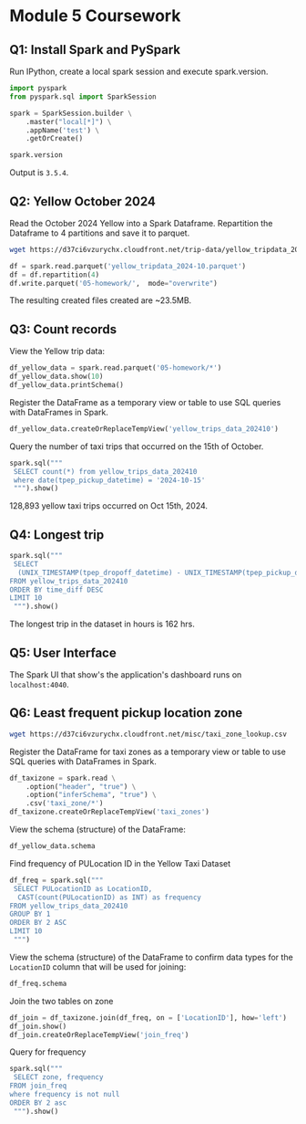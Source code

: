 # Module 5 Coursework 

## Q1: Install Spark and PySpark 

Run IPython, create a local spark session and execute spark.version.

```python
import pyspark
from pyspark.sql import SparkSession

spark = SparkSession.builder \
    .master("local[*]") \
    .appName('test') \
    .getOrCreate()

spark.version
```

Output is `3.5.4`.

## Q2: Yellow October 2024 
Read the October 2024 Yellow into a Spark Dataframe. 
Repartition the Dataframe to 4 partitions and save it to parquet. 

```bash
wget https://d37ci6vzurychx.cloudfront.net/trip-data/yellow_tripdata_2024-10.parquet
```

```python
df = spark.read.parquet('yellow_tripdata_2024-10.parquet')
df = df.repartition(4)
df.write.parquet('05-homework/',  mode="overwrite")
```

The resulting created files created are ~23.5MB.

## Q3: Count records 
View the Yellow trip data:
```python
df_yellow_data = spark.read.parquet('05-homework/*')
df_yellow_data.show(10)
df_yellow_data.printSchema()
```

Register the DataFrame as a temporary view or table to use SQL queries with DataFrames in Spark. 
```python
df_yellow_data.createOrReplaceTempView('yellow_trips_data_202410')
```

Query the number of taxi trips that occurred on the 15th of October. 
```python 
spark.sql("""
 SELECT count(*) from yellow_trips_data_202410
 where date(tpep_pickup_datetime) = '2024-10-15'
 """).show()
 ```
128,893 yellow taxi trips occurred on Oct 15th, 2024. 

## Q4: Longest trip 
```python
spark.sql("""
 SELECT 
  (UNIX_TIMESTAMP(tpep_dropoff_datetime) - UNIX_TIMESTAMP(tpep_pickup_datetime)) / 3600 AS time_diff
FROM yellow_trips_data_202410
ORDER BY time_diff DESC
LIMIT 10
 """).show()
 ```
 The longest trip in the dataset in hours is 162 hrs. 

 ## Q5: User Interface 
The Spark UI that show's the application's dashboard runs on `localhost:4040`. 

## Q6: Least frequent pickup location zone 
```bash
wget https://d37ci6vzurychx.cloudfront.net/misc/taxi_zone_lookup.csv
```
Register the DataFrame for taxi zones as a temporary view or table to use SQL queries with DataFrames in Spark. 
```python
df_taxizone = spark.read \
    .option("header", "true") \
    .option("inferSchema", "true") \
    .csv('taxi_zone/*')
df_taxizone.createOrReplaceTempView('taxi_zones')
```

View the schema (structure) of the DataFrame:
```python
df_yellow_data.schema
```

Find frequency of PULocation ID in the Yellow Taxi Dataset
```python
df_freq = spark.sql("""
 SELECT PULocationID as LocationID,
  CAST(count(PULocationID) as INT) as frequency
FROM yellow_trips_data_202410
GROUP BY 1
ORDER BY 2 ASC
LIMIT 10
 """)
 ```

 View the schema (structure) of the DataFrame to confirm data types for the `LocationID` column that will be used for joining:
```python
df_freq.schema
```
 
 Join the two tables on zone 
 ```python 
 df_join = df_taxizone.join(df_freq, on = ['LocationID'], how='left')
 df_join.show()
 df_join.createOrReplaceTempView('join_freq')
```

Query for frequency
```python
spark.sql("""
 SELECT zone, frequency
FROM join_freq
where frequency is not null
ORDER BY 2 asc
 """).show()
 ```


